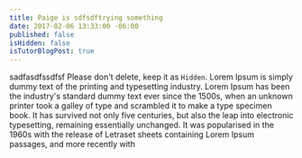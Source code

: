 ```yaml
---
title: Paige is sdfsdftrying something
date: 2017-02-06 13:33:00 -06:00
published: false
isHidden: false
isTutorBlogPost: true
---
```


sadfasdfssdfsf Please don't delete, keep it as `Hidden`. Lorem Ipsum is simply dummy text of the printing and typesetting industry. Lorem Ipsum has been the industry's standard dummy text ever since the 1500s, when an unknown printer took a galley of type and scrambled it to make a type specimen book. It has survived not only five centuries, but also the leap into electronic typesetting, remaining essentially unchanged. It was popularised in the 1960s with the release of Letraset sheets containing Lorem Ipsum passages, and more recently with
